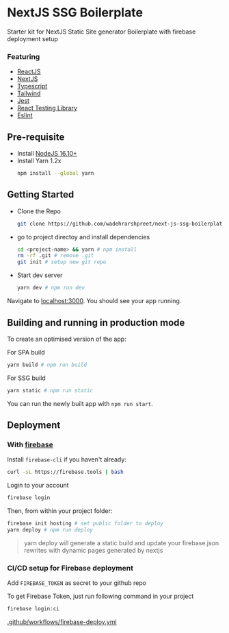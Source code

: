 
# NextJS SSG Boilerplate

Starter kit for NextJS Static Site generator Boilerplate with firebase deployment setup

### Featuring
- [ReactJS](https://reactjs.org/)
- [NextJS](https://nextjs.org/)
- [Typescript](https://www.typescriptlang.org/)
- [Tailwind](https://tailwindcss.com/)
- [Jest](https://jestjs.io/)
- [React Testing Library](https://testing-library.com/docs/react-testing-library/intro/)
- [Eslint](https://eslint.org/)


## Pre-requisite

- Install [NodeJS 16.10+](https://nodejs.org/en/download/)
- Install Yarn 1.2x
    ```sh
    npm install --global yarn
    ```
 
## Getting Started 


- Clone the Repo
    ```bash
    git clone https://github.com/wadehrarshpreet/next-js-ssg-boilerplate.git <project-name>
    ```

- go to project directoy and install dependencies
    ```bash
    cd <project-name> && yarn # npm install
    rm -rf .git # remove .git
    git init # setup new git repo
    ```

- Start dev server
    ```bash
    yarn dev # npm run dev
    ```

Navigate to [localhost:3000](http://localhost:3000). You should see your app running. 

## Building and running in production mode

To create an optimised version of the app:

For SPA build
```bash
yarn build # npm run build
```

For SSG build
```bash
yarn static # npm run static
```

You can run the newly built app with `npm run start`. 

## Deployment

### With [firebase](https://firebase.google.com/)

Install `firebase-cli` if you haven't already:

```sh
curl -sL https://firebase.tools | bash
```

Login to your account
```sh
firebase login
```

Then, from within your project folder:
```sh
firebase init hosting # set public folder to deploy
yarn deploy # npm run deploy
```  

> yarn deploy will generate a static build and update your firebase.json rewrites with dynamic pages generated by nextjs

### CI/CD setup for Firebase deployment

Add `FIREBASE_TOKEN` as secret to your github repo

To get Firebase Token, just run following command in your project
```sh
firebase login:ci
```

[.github/workflows/firebase-deploy.yml](.github/workflows/firebase-deploy.yml)
